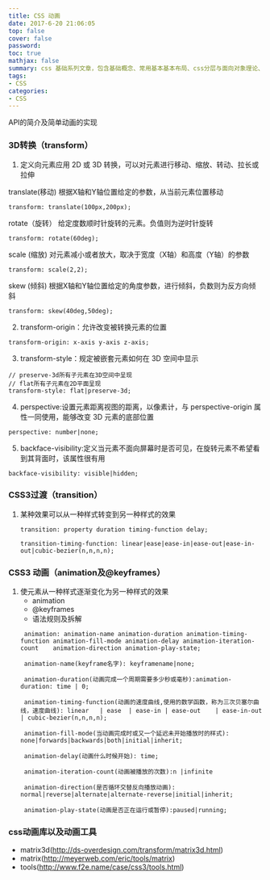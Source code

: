 ```yaml
---
title: CSS 动画
date: 2017-6-20 21:06:05
top: false
cover: false
password:
toc: true
mathjax: false
summary: css 基础系列文章，包含基础概念、常用基本基本布局、css分层与面向对象理论、css动画与3D、css与处理器等基础知识
tags:
- CSS
categories:
- CSS
---
```



API的简介及简单动画的实现

### 3D转换（transform）

1. 定义向元素应用 2D 或 3D 转换，可以对元素进行移动、缩放、转动、拉长或拉伸

  translate(移动) 根据X轴和Y轴位置给定的参数，从当前元素位置移动
  ```
  transform: translate(100px,200px);
  ```

  rotate（旋转） 给定度数顺时针旋转的元素。负值则为逆时针旋转
  ```
  transform: rotate(60deg);
  ```

  scale (缩放) 对元素减小或者放大，取决于宽度（X轴）和高度（Y轴）的参数
  ```
  transform: scale(2,2);
  ```

  skew (倾斜) 根据X轴和Y轴位置给定的角度参数，进行倾斜，负数则为反方向倾斜
  ```
  transform: skew(40deg,50deg);
  ```

2. transform-origin：允许改变被转换元素的位置
  ```
  transform-origin: x-axis y-axis z-axis;
  ```

3. transform-style：规定被嵌套元素如何在 3D 空间中显示
  ```
  // preserve-3d所有子元素在3D空间中呈现
  // flat所有子元素在2D平面呈现
  transform-style: flat|preserve-3d;
  ```

4. perspective:设置元素距离视图的距离，以像素计，与 perspective-origin 属性一同使用，能够改变 3D 元素的底部位置
  ```
  perspective: number|none;
  ``` 

5. backface-visibility:定义当元素不面向屏幕时是否可见，在旋转元素不希望看到其背面时，该属性很有用
  ```
  backface-visibility: visible|hidden;
  ```

### CSS3过渡（transition）
1. 某种效果可以从一种样式转变到另一种样式的效果
   ```
   transition: property duration timing-function delay;
   ```
   ```
   transition-timing-function: linear|ease|ease-in|ease-out|ease-in-out|cubic-bezier(n,n,n,n);
   ```

### CSS3 动画（animation及@keyframes）

1. 使元素从一种样式逐渐变化为另一种样式的效果
   - animation
   - @keyframes
   - 语法规则及拆解
   ```
    animation: animation-name animation-duration animation-timing-function animation-fill-mode animation-delay animation-iteration-count	animation-direction animation-play-state;

    animation-name(keyframe名字): keyframename|none;

    animation-duration(动画完成一个周期需要多少秒或毫秒):animation-duration: time | 0;

    animation-timing-function(动画的速度曲线,使用的数学函数，称为三次贝塞尔曲线，速度曲线): linear	| ease	| ease-in | ease-out	| ease-in-out	 | cubic-bezier(n,n,n,n);

    animation-fill-mode(当动画完成时或又一个延迟未开始播放时的样式): none|forwards|backwards|both|initial|inherit;

    animation-delay(动画什么时候开始): time;

    animation-iteration-count(动画被播放的次数):n |infinite

    animation-direction(是否循环交替反向播放动画): normal|reverse|alternate|alternate-reverse|initial|inherit;
    
    animation-play-state(动画是否正在运行或暂停):paused|running;
   ```
 
### css动画库以及动画工具
   - matrix3d(http://ds-overdesign.com/transform/matrix3d.html)
   - matrix(http://meyerweb.com/eric/tools/matrix)
   - tools(http://www.f2e.name/case/css3/tools.html)

  